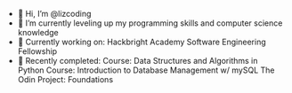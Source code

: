 - 👋 Hi, I’m @lizcoding
- 👀 I’m currently leveling up my programming skills and computer science knowledge
- 🌱 Currently working on:
        Hackbright Academy Software Engineering Fellowship
- 🌼 Recently completed:
        Course: Data Structures and Algorithms in Python
        Course: Introduction to Database Management w/ mySQL
        The Odin Project: Foundations
<!---
lizcoding/lizcoding is a ✨ special ✨ repository because its `README.md` (this file) appears on your GitHub profile.
You can click the Preview link to take a look at your changes.
--->
